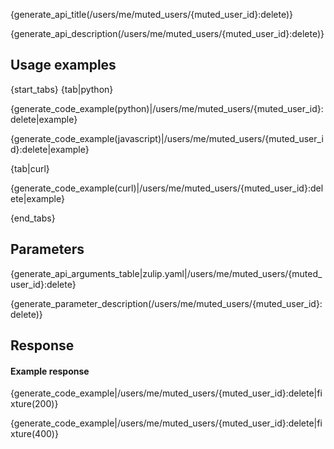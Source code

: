 {generate_api_title(/users/me/muted_users/{muted_user_id}:delete)}

{generate_api_description(/users/me/muted_users/{muted_user_id}:delete)}

## Usage examples

{start_tabs}
{tab|python}

{generate_code_example(python)|/users/me/muted_users/{muted_user_id}:delete|example}

{generate_code_example(javascript)|/users/me/muted_users/{muted_user_id}:delete|example}

{tab|curl}

{generate_code_example(curl)|/users/me/muted_users/{muted_user_id}:delete|example}

{end_tabs}

## Parameters

{generate_api_arguments_table|zulip.yaml|/users/me/muted_users/{muted_user_id}:delete}

{generate_parameter_description(/users/me/muted_users/{muted_user_id}:delete)}

## Response

#### Example response

{generate_code_example|/users/me/muted_users/{muted_user_id}:delete|fixture(200)}

{generate_code_example|/users/me/muted_users/{muted_user_id}:delete|fixture(400)}
